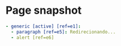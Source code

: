# Page snapshot

```yaml
- generic [active] [ref=e1]:
  - paragraph [ref=e5]: Redirecionando...
  - alert [ref=e6]
```